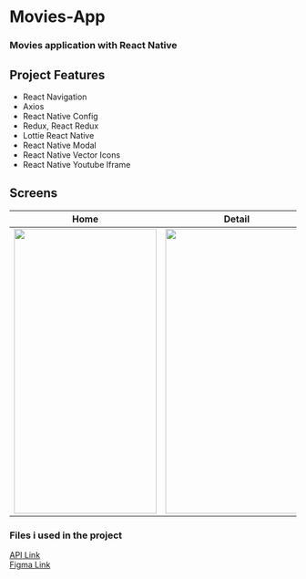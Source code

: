 # Movies-App

### Movies application with React Native

## Project Features
 - React Navigation 
 - Axios
 - React Native Config
 - Redux, React Redux
 - Lottie React Native
 - React Native Modal
 - React Native Vector Icons
 - React Native Youtube Iframe
 
 
## Screens 

| Home | Detail | Favorites |
| ------ | ---- | ------ |
|<img src="https://user-images.githubusercontent.com/79416442/182947995-c5bb1682-5ec5-4afc-8f27-e060654901fc.png" width="250" height="500"/>|<img src="https://user-images.githubusercontent.com/79416442/182948147-d0397129-ed71-4866-8c6b-3366aadb1357.png" width="250" height="500"/>|<img src="https://user-images.githubusercontent.com/79416442/182948278-2090e145-cdc6-4b3b-9ed2-e5106b90fa1c.png" width="250" height="500"/>|

### Files i used in the project

[API Link](https://www.themoviedb.org/)
<br/>
[Figma Link](https://www.figma.com/file/xoyorCir45sUWlNiFousWn/Movie-Mobile-App-UI-Design-(Community)?node-id=3%3A2)

